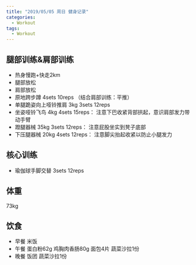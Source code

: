 ```yaml
---
title: "2019/05/05 周日 健身记录"
categories:
  - Workout
tags:
  - Workout
---
```


## 腿部训练&肩部训练
* 热身慢跑+快走2km
* 腿部放松
* 肩部放松
* 原地跨步蹲 4sets 10reps （结合肩部训练：平推）
* 单腿跪姿向上哑铃推肩 3kg 3sets 12reps
* 坐姿哑铃飞鸟 4kg 4sets 15reps： 注意下巴收紧背部拱起，意识肩部发力带动手臂
* 蹬腿器械 35kg 3sets 12reps： 注意屁股坐实到凳子底部
* 下压腿器械 20kg 4sets 12reps： 注意脚尖抬起收紧以防止小腿发力

## 核心训练
* 瑜伽球手脚交替 3sets 12reps

## 体重
73kg

## 饮食
* 早餐 米饭
* 午餐 蛋白粉62g 鸡胸肉香肠80g 面包4片 蔬菜沙拉1份
* 晚餐 饭团 蔬菜沙拉1份